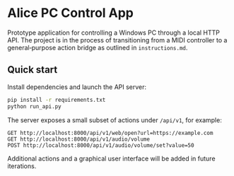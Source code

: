 # Alice PC Control App

Prototype application for controlling a Windows PC through a local
HTTP API.  The project is in the process of transitioning from a MIDI
controller to a general‑purpose action bridge as outlined in
`instructions.md`.

## Quick start

Install dependencies and launch the API server:

```bash
pip install -r requirements.txt
python run_api.py
```

The server exposes a small subset of actions under `/api/v1`, for
example:

```
GET http://localhost:8000/api/v1/web/open?url=https://example.com
GET http://localhost:8000/api/v1/audio/volume
POST http://localhost:8000/api/v1/audio/volume/set?value=50
```

Additional actions and a graphical user interface will be added in
future iterations.
